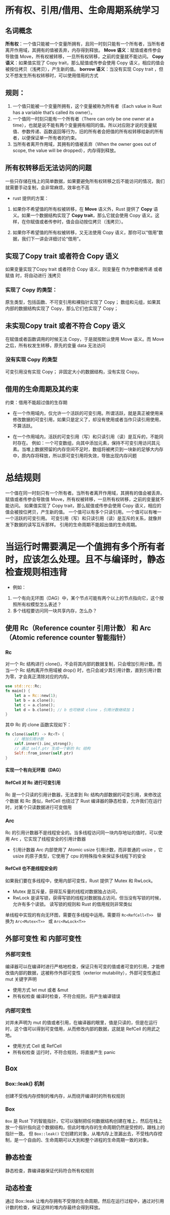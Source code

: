 # 所有权、引用/借用、生命周期系统学习
## 名词概念
**所有权**：一个值只能被一个变量所拥有，且同一时刻只能有一个所有者，当所有者离开作用域，其拥有的值被丢弃，内存得到释放。
**Move 语义**：赋值或者传参会导致值 Move，所有权被转移，一旦所有权转移，之前的变量就不能访问。
**Copy 语义**：如果值实现了 Copy trait，那么赋值或传参会使用 Copy 语义，相应的值会被按位拷贝（浅拷贝），产生新的值。
**borrow 语义**：当没有实现 Copy trait ，但又不想发生所有权转移时，可以使用借用的方式

## 规则：
1. 一个值只能被一个变量所拥有，这个变量被称为所有者（Each value in Rust has a variable that’s called its owner）。
2. 一个值同一时刻只能有一个所有者（There can only be one owner at a time），也就是说不能有两个变量拥有相同的值。所以对应刚才说的变量赋值、参数传递、函数返回等行为，旧的所有者会把值的所有权转移给新的所有者，以便保证单一所有者的约束。
3. 当所有者离开作用域，其拥有的值被丢弃（When the owner goes out of scope, the value will be dropped），内存得到释放。

## 所有权转移后无法访问的问题
一些只存储在栈上的简单数据，如果要避免所有权转移之后不能访问的情况，我们就需要手动复制，会非常麻烦，效率也不高

- rust 提供的方案：
1. 如果你不希望值的所有权被转移，在 **Move** 语义外，Rust 提供了 **Copy** 语义。如果一个数据结构实现了 **Copy trait**，那么它就会使用 Copy 语义。这样，在你赋值或者传参时，值会自动按位拷贝（浅拷贝）。

2. 如果你不希望值的所有权被转移，又无法使用 Copy 语义，那你可以“借用”数据，我们下一讲会详细讨论“借用”。

## 实现了Copy trait 或者符合 Copy 语义
如果变量实现了Copy trait 或者符合 Copy 语义，则变量在 作为参数被传递 或者 赋值  时，将自动进行 浅拷贝
### 实现了 Copy 的类型：
原生类型，包括函数、不可变引用和裸指针实现了 Copy；
数组和元组，如果其内部的数据结构实现了 Copy，那么它们也实现了 Copy；

## 未实现Copy trait 或者不符合 Copy 语义
在赋值或者函数调用的时候无法 Copy，于是就按默认使用 Move 语义。而 Move 之后，所有权发生转移，原先的变量 data 无法访问
### 没有实现 Copy 的类型
可变引用没有实现 Copy；
非固定大小的数据结构，没有实现 Copy。

## 借用的生命周期及其约束
约束：借用不能超过值的生存期
- 在一个作用域内，仅允许一个活跃的可变引用。所谓活跃，就是真正被使用来修改数据的可变引用，如果只是定义了，却没有使用或者当作只读引用使用，不算活跃。

- 在一个作用域内，活跃的可变引用（写）和只读引用（读）是互斥的，不能同时存在。
例如：一个可变数组，向其中添加元素，保持不可变引用访问其元素。当堆上数据预留的内存空间不足时，数组将被拷贝到一块新的足够大内存中，原内存将释放，所以原可变引用将失效，导致出现内存问题

# 总结规则
一个值在同一时刻只有一个所有者。当所有者离开作用域，其拥有的值会被丢弃。
赋值或者传参会导致值 Move，所有权被转移，一旦所有权转移，之前的变量就不能访问。
如果值实现了 Copy trait，那么赋值或传参会使用 Copy 语义，相应的值会被按位拷贝，产生新的值。
一个值可以有多个只读引用。一个值可以有唯一一个活跃的可变引用。
可变引用（写）和只读引用（读）是互斥的关系，就像并发下数据的读写互斥那样。
引用的生命周期不能超出值的生命周期。

# 当运行时需要满足一个值拥有多个所有者时，应该怎么处理。且不与编译时，静态检查规则相违背
- 例如：
1. 一个有向无环图（DAG）中，某个节点可能有两个以上的节点指向它，这个按照所有权模型怎么表述？
2. 多个线程要访问同一块共享内存，怎么办？
## 使用 Rc（Reference counter 引用计数） 和 Arc（Atomic reference counter 智能指针）

### Rc
对一个 Rc 结构进行 clone()，不会将其内部的数据复制，只会增加引用计数。而当一个 Rc 结构离开作用域被 drop() 时，也只会减少其引用计数，直到引用计数为零，才会真正清除对应的内存。
```rs
use std::rc::Rc;
fn main() {
    let a = Rc::new(1);
    let b = a.clone();
    let c = a.clone();
    let d = b.clone(); // b 也可继续 clone ，引用计数继续加 1
}
```
其中 Rc 的 clone 函数实现如下：
```rs
fn clone(&self) -> Rc<T> {
    // 增加引用计数
    self.inner().inc_strong();
    // 通过 self.ptr 生成一个新的 Rc 结构
    Self::from_inner(self.ptr)
}
```

#### 实现一个有向无环图（DAG）


#### RefCell 对 Rc 进行可变引用
Rc 是一个只读的引用计数器，无法拿到 Rc 结构内部数据的可变引用，来修改这个数据
和 Rc 类似，RefCell 也绕过了 Rust 编译器的静态检查，允许我们在运行时，对某个只读数据进行可变借用

### Arc
Rc 的引用计数器不是线程安全的。当多线程访问同一块内存地址的值时，可以使用 Arc ，它实现了线程安全的引用计数器
- 引用计数器
Arc 内部使用了 Atomic usize 引用计数，而非普通的 usize ，它 usize 的原子类型，它使用了 cpu 的特殊指令来保证多线程下的安全

#### RefCell 也不是线程安全的
如果我们要在多线程中，使用内部可变性，Rust 提供了 Mutex 和 RwLock。
- Mutex 是互斥量，获得互斥量的线程对数据独占访问，
- RwLock 是读写锁，获得写锁的线程对数据独占访问，但当没有写锁的时候，允许有多个读锁。
读写锁的规则和 Rust 的借用规则非常类似

单线程中实现的有向无环图，需要在多线程中运用。需要将 ```Rc<RefCell<T>> ``` 替换为 ```Arc<Mutex<T>> ``` 或 ```Arc<RwLock<T>> ```

## 外部可变性 和 内部可变性
### 外部可变性
编译器可以在编译时进行严格地检查，保证只有可变的值或者可变的引用，才能修改值内部的数据，这被称作外部可变性（exterior mutability），外部可变性通过 mut 关键字声明
- 使用方式
let mut 或者 &mut
- 所有权检查
编译时检查，不符合规则，将产生编译错误


### 内部可变性
对并未声明为 mut 的值或者引用，在编译器的眼里，值是只读的，但是在运行时，这个值可以得到可变借用，从而修改内部的数据，这就是 RefCell 的用武之地。
- 使用方式
Cell 或 RefCell
- 所有权检查
运行时，不符合规则，将直接产生 panic


## Box
### Box::leak() 机制
创建不受栈内存控制的堆内存，从而绕开编译时的所有权规则

### Box
```Box``` 是 Rust 下的智能指针，它可以强制把任何数据结构创建在堆上，然后在栈上放一个指针指向这个数据结构，但此时堆内存的生命周期仍然是受控的，跟栈上的指针一致。
但 ```Box::leak()``` 它创建的对象，从堆内存上泄漏出去，不受栈内存控制，是一个自由的、生命周期可以大到和整个进程的生命周期一致的对象。

## 静态检查
静态检查，靠编译器保证代码符合所有权规则

## 动态检查
通过 Box::leak 让堆内存拥有不受限的生命周期，然后在运行过程中，通过对引用计数的检查，保证这样的堆内存最终会得到释放。


